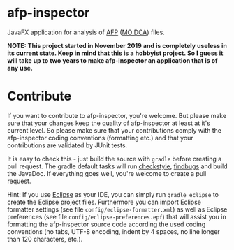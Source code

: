 # afp-inspector

JavaFX application for analysis of [AFP](https://en.wikipedia.org/wiki/Advanced_Function_Presentation) ([MO:DCA](https://en.wikipedia.org/wiki/MODCA)) files.

**NOTE: This project started in November 2019 and is completely useless in its current state. Keep in mind that this is a hobbyist project. So I guess
it will take up to two years to make afp-inspector an application that is of any use.**

# Contribute
If you want to contribute to afp-inspector, you're welcome. But please make sure that your changes keep the quality of afp-inspector at least at it's current level. So please make sure that your contributions comply with the afp-inspector coding conventions (formatting etc.) and that your contributions are validated by JUnit tests.

It is easy to check this - just build the source with `gradle` before creating a pull request. The gradle default tasks will run [checkstyle](http://checkstyle.sourceforge.net/), [findbugs](http://findbugs.sourceforge.net/) and build the JavaDoc. If everything goes well, you're welcome to create a pull request.

Hint: If you use [Eclipse](https://eclipse.org/) as your IDE, you can simply run `gradle eclipse` to create the Eclipse project files. Furthermore you can import Eclipse formatter settings (see file `config/eclipse-formatter.xml`) as well as Eclipse preferences (see file `config/eclipse-preferences.epf`) that will assist you in formatting the afp-inspector source code according the used coding conventions (no tabs, UTF-8 encoding, indent by 4 spaces, no line longer than 120 characters, etc.).
